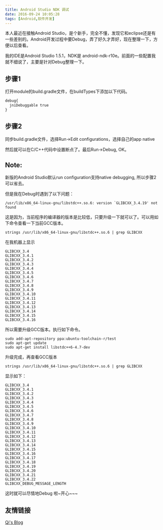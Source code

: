 ```yaml
---
title: Android Studio NDK 调试
date: 2016-09-24 10:05:28
tags: [Android,软件开发]
---
```


本人最近在接触Android Studio，是个新手，完全不懂，发现它和eclipse还是有一些差别的。Android开发过程中要Debug，弄了好久才弄好，现在整理一下，方便以后查看。

我的IDE是Android Studio 1.5.1，NDK是 android-ndk-r10e。前面的一些配置我就不细说了，主要是针对Debug整理一下。

## 步骤1

打开module的build.gradle文件，在buildTypes下添加以下代码。

```xml
debug{
  jniDebuggable true
}
```

<!--more-->

## 步骤2

同步build.gradle文件，选择Run->Edit configurations，选择自己的app native

然后就可以在C/C++代码中设置断点了。最后Run->Debug, OK。

## Note:

新版的Android Studio默认run configuration支持native debugging, 所以步骤2可以省去。

但是我在Debug时遇到了以下问题：

```
/usr/lib/x86_64-linux-gnu/libstdc++.so.6: version `GLIBCXX_3.4.19' not found
```

这是因为，当前程序的编译器的版本是比较低，只要升级一下就可以了。可以用如下命令查看一下当前GCC版本。

```
strings /usr/lib/x86_64-linux-gnu/libstdc++.so.6 | grep GLIBCXX
```

在我机器上显示

```
GLIBCXX_3.4
GLIBCXX_3.4.1
GLIBCXX_3.4.2
GLIBCXX_3.4.3
GLIBCXX_3.4.4
GLIBCXX_3.4.5
GLIBCXX_3.4.6
GLIBCXX_3.4.7
GLIBCXX_3.4.8
GLIBCXX_3.4.9
GLIBCXX_3.4.10
GLIBCXX_3.4.11
GLIBCXX_3.4.12
GLIBCXX_3.4.13
GLIBCXX_3.4.14
GLIBCXX_3.4.15
GLIBCXX_3.4.16
```

所以需要升级GCC版本。执行如下命令。

```
sudo add-apt-repository ppa:ubuntu-toolchain-r/test
sudo apt-get update
sudo apt-get install libstdc++6-4.7-dev
```

升级完成，再查看GCC版本

```
strings /usr/lib/x86_64-linux-gnu/libstdc++.so.6 | grep GLIBCXX
```

显示如下：

```
GLIBCXX_3.4
GLIBCXX_3.4.1
GLIBCXX_3.4.2
GLIBCXX_3.4.3
GLIBCXX_3.4.4
GLIBCXX_3.4.5
GLIBCXX_3.4.6
GLIBCXX_3.4.7
GLIBCXX_3.4.8
GLIBCXX_3.4.9
GLIBCXX_3.4.10
GLIBCXX_3.4.11
GLIBCXX_3.4.12
GLIBCXX_3.4.13
GLIBCXX_3.4.14
GLIBCXX_3.4.15
GLIBCXX_3.4.16
GLIBCXX_3.4.17
GLIBCXX_3.4.18
GLIBCXX_3.4.19
GLIBCXX_3.4.20
GLIBCXX_3.4.21
GLIBCXX_3.4.22
GLIBCXX_DEBUG_MESSAGE_LENGTH
```

这时就可以尽情地Debug 啦~开心~~~

## 友情链接

[Qi's Blog ](https://nextinnovationucas.github.io/)